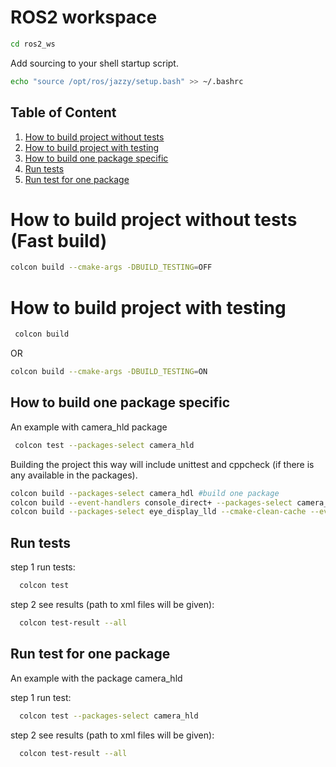 # ROS2 workspace

```bash
cd ros2_ws
```

Add sourcing to your shell startup script.
```bash
echo "source /opt/ros/jazzy/setup.bash" >> ~/.bashrc
```

## Table of Content

1. [How to build project without tests](#how-to-build-project-without-tests-fast-build)
2. [How to build project with testing](#how-to-build-project-with-testing)
3. [How to build one package specific](#how-to-build-one-package-specific)
4. [Run tests](#run-tests)
5. [Run test for one package](#run-test-for-one-package)

# How to build project without tests (Fast build)
```bash
colcon build --cmake-args -DBUILD_TESTING=OFF
```

# How to build project with testing

```bash
 colcon build
```

OR

```bash
colcon build --cmake-args -DBUILD_TESTING=ON
```

## How to build one package specific
An example with camera_hld package
```bash
 colcon test --packages-select camera_hld
```
Building the project this way will include unittest and cppcheck (if there is any available in the packages).

```bash
colcon build --packages-select camera_hdl #build one package
colcon build --event-handlers console_direct+ --packages-select camera_hld #build one package with verbose output
colcon build --packages-select eye_display_lld --cmake-clean-cache --event-handlers console_direct+ #Build with verbose output but also remove cmake cache before the build
```

## Run tests

step 1 run tests:
```bash
  colcon test
```
step 2 see results (path to xml files will be given): 
```bash
  colcon test-result --all
```

## Run test for one package

An example with the package camera_hld

step 1 run test:
```bash
  colcon test --packages-select camera_hld
```
step 2 see results (path to xml files will be given):
```bash
  colcon test-result --all
```